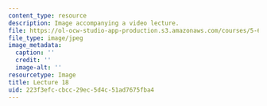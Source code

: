 ```yaml
---
content_type: resource
description: Image accompanying a video lecture.
file: https://ol-ocw-studio-app-production.s3.amazonaws.com/courses/5-60-thermodynamics-kinetics-spring-2008/223f3efccbcc29ec5d4c51ad7675fba4_lec18_th.jpg
file_type: image/jpeg
image_metadata:
  caption: ''
  credit: ''
  image-alt: ''
resourcetype: Image
title: Lecture 18
uid: 223f3efc-cbcc-29ec-5d4c-51ad7675fba4
---
```

